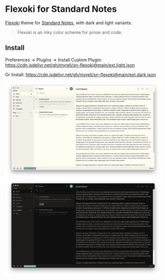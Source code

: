 # Flexoki for Standard Notes

[Flexoki](stephango.com/flexoki) theme for [Standard Notes](https://standardnotes.com), with dark and light variants.

> Flexoki is an inky color scheme for prose and code.

## Install

Preferences → Plugins → Install Custom Plugin: <https://cdn.jsdelivr.net/gh/myreli/sn-flexoki@main/ext.light.json>

Or Install: <https://cdn.jsdelivr.net/gh/myreli/sn-flexoki@main/ext.dark.json>



![Screenshot of light variant](light.png)
![Screenshot of dark variant](dark.png)
